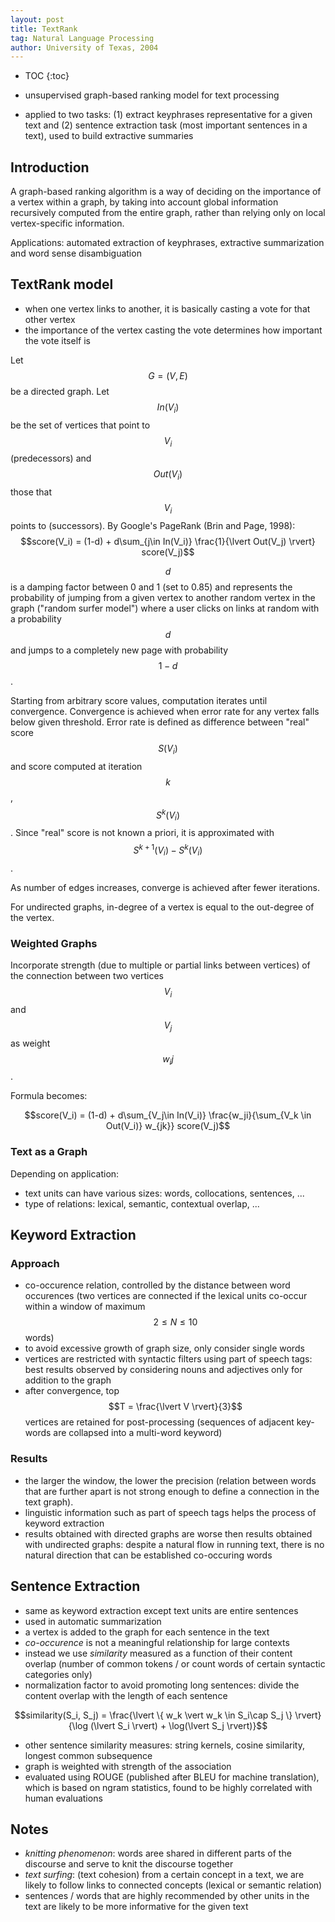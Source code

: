 ```yaml
---
layout: post
title: TextRank
tag: Natural Language Processing
author: University of Texas, 2004
---
```

* TOC
{:toc}

* unsupervised graph-based ranking model for text processing
* applied to two tasks: (1) extract keyphrases representative for a given text and (2) sentence extraction task (most important sentences in a text), used to build extractive summaries

## Introduction
A graph-based ranking algorithm is a way of deciding on the importance of a vertex within a graph, by taking into account global information recursively computed from the entire graph, rather than relying only on local vertex-specific information.

Applications: automated extraction of keyphrases, extractive summarization and word sense disambiguation

## TextRank model
* when one vertex links to another, it is basically casting a vote for that other vertex
* the importance of the vertex casting the vote determines how important the vote itself is

Let $$G = (V, E)$$ be a directed graph. Let $$In(V_i)$$ be the set of vertices that point to $$V_i$$ (predecessors) and $$Out(V_i)$$ those that $$V_i$$ points to (successors). By Google's PageRank (Brin and Page, 1998):
$$score(V_i) = (1-d) + d\sum_{j\in In(V_i)} \frac{1}{\lvert Out(V_j) \rvert} score(V_j)$$

$$d$$ is a damping factor between 0 and 1 (set to 0.85) and represents the probability of jumping from a given vertex to another random vertex in the graph ("random surfer model") where a user clicks on links at random with a probability $$d$$ and jumps to a completely new page with probability $$1 - d$$.

Starting from arbitrary score values, computation iterates until convergence. Convergence is achieved when error rate for any vertex falls below given threshold. Error rate is defined as difference between "real" score $$S(V_i)$$ and score computed at iteration $$k$$, $$S^k (V_i)$$. Since "real" score is not known a priori, it is approximated with $$S^{k+1}(V_i) - S^k(V_i)$$.

As number of edges increases, converge is achieved after fewer iterations.

For undirected graphs, in-degree of a vertex is equal to the out-degree of the vertex.

### Weighted Graphs
Incorporate strength (due to multiple or partial links between vertices) of the connection between two vertices $$V_i$$ and $$V_j$$ as weight $$w_ij$$.

Formula becomes:

$$score(V_i) = (1-d) + d\sum_{V_j\in In(V_i)} \frac{w_ji}{\sum_{V_k \in Out(V_i)} w_{jk}} score(V_j)$$

### Text as a Graph
Depending on application:
* text units can have various sizes: words, collocations, sentences, ...
* type of relations: lexical, semantic, contextual overlap, ...

## Keyword Extraction
### Approach
* co-occurence relation, controlled by the distance between word occurences (two vertices are connected if the lexical units co-occur within a window of maximum $$2 \leq N \leq 10$$ words)
* to avoid excessive growth of graph size, only consider single words
* vertices are restricted with syntactic filters using part of speech tags: best results observed by considering nouns and adjectives only for addition to the graph
* after convergence, top $$T = \frac{\lvert V \rvert}{3}$$ vertices are retained for post-processing (sequences of adjacent key-words are collapsed into a multi-word keyword)

### Results
* the larger the window, the lower the precision (relation between words that are further apart is not strong enough to define a connection in the text graph).
* linguistic information such as part of speech tags helps the process of keyword extraction
* results obtained with directed graphs are worse then results obtained with undirected graphs: despite a natural flow in running text, there is no natural direction that can be established co-occuring words

## Sentence Extraction
* same as keyword extraction except text units are entire sentences
* used in automatic summarization
* a vertex is added to the graph for each sentence in the text
* *co-occurence* is not a meaningful relationship for large contexts
* instead we use *similarity* measured as a function of their content overlap (number of common tokens / or count words of certain syntactic categories only)
* normalization factor to avoid promoting long sentences: divide the content overlap with the length of each sentence

$$similarity(S_i, S_j) = \frac{\lvert \{ w_k \vert w_k \in S_i\cap S_j \} \rvert}{\log (\lvert S_i \rvert) + \log(\lvert S_j \rvert)}$$

* other sentence similarity measures: string kernels, cosine similarity, longest common subsequence
* graph is weighted with strength of the association
* evaluated using ROUGE (published after BLEU for machine translation), which is based on ngram statistics, found to be highly correlated with human evaluations

## Notes
* *knitting phenomenon*: words aree shared in different parts of the discourse and serve to knit the discourse together
* *text surfing*: (text cohesion) from a certain concept in a text, we are likely to follow links to connected concepts (lexical or semantic relation)
* sentences / words that are highly recommended by other units in the text are likely to be more informative for the given text
